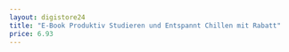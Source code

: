 ```yaml
---
layout: digistore24
title: "E-Book Produktiv Studieren und Entspannt Chillen mit Rabatt"
price: 6.93
---
```

